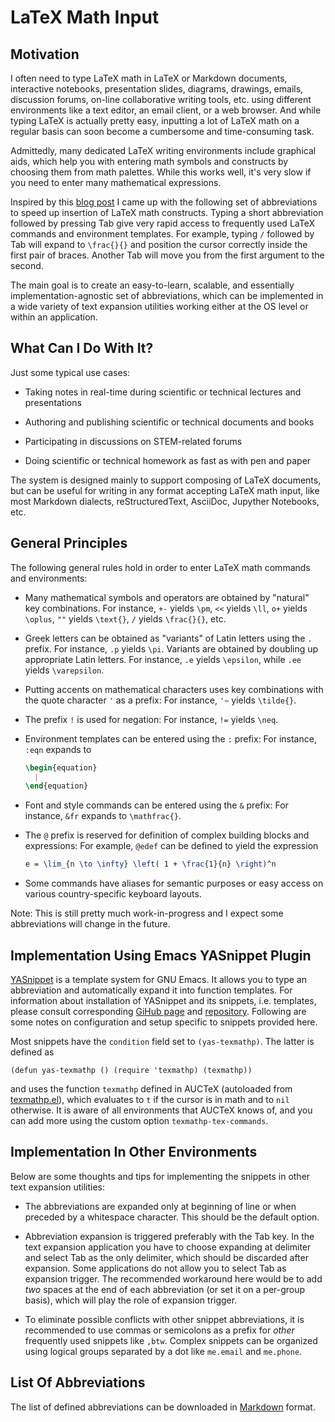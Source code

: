 
# LaTeX Math Input

## Motivation

I often need to type LaTeX math in LaTeX or Markdown documents, interactive notebooks, presentation slides, diagrams, drawings, emails, discussion forums, on-line collaborative writing tools, etc. using different environments like a text editor, an email client, or a web browser. And while typing LaTeX is actually pretty easy, inputting a lot of LaTeX math on a regular basis can soon become a cumbersome and time-consuming task.

Admittedly, many dedicated LaTeX writing environments include graphical aids, which help you with entering math symbols and constructs by choosing them from math palettes. While this works well, it's very slow if you need to enter many mathematical expressions.

Inspired by this [blog post][castel-notes] I came up with the following set of abbreviations to speed up insertion of LaTeX math constructs. Typing a short abbreviation followed by pressing Tab give very rapid access to frequently used LaTeX commands and environment templates. For example, typing `/` followed by Tab will expand to `\frac{}{}` and position the cursor correctly inside the first pair of braces. Another Tab will move you from the first argument to the second.

The main goal is to create an easy-to-learn, scalable, and essentially implementation-agnostic set of abbreviations, which can be implemented in a wide variety of text expansion utilities working either at the OS level or within an application.

## What Can I Do With It?

Just some typical use cases:

- Taking notes in real-time during scientific or technical lectures and presentations

- Authoring and publishing scientific or technical documents and books

- Participating in discussions on STEM-related forums

- Doing scientific or technical homework as fast as with pen and paper

The system is designed mainly to support composing of LaTeX documents, but can be useful for writing in any format accepting LaTeX math input, like most Markdown dialects, reStructuredText, AsciiDoc, Jupyther Notebooks, etc.

## General Principles

The following general rules hold in order to enter LaTeX math commands and environments:

- Many mathematical symbols and operators are obtained by "natural" key combinations. For instance, `+-` yields `\pm`, `<<` yields `\ll`, `o+` yields `\oplus`, `""` yields `\text{}`, `/` yields `\frac{}{}`, etc.

- Greek letters can be obtained as "variants" of Latin letters using the `.` prefix. For instance, `.p` yields `\pi`. Variants are obtained by doubling up appropriate Latin letters. For instance, `.e` yields `\epsilon`, while `.ee` yields `\varepsilon`.

- Putting accents on mathematical characters uses key combinations with the quote character `'` as a prefix: For instance, `'~` yields `\tilde{}`.

- The prefix `!` is used for negation: For instance, `!=` yields `\neq`.

- Environment templates can be entered using the `:` prefix: For instance, `:eqn` expands to

    ```latex
    \begin{equation}
      |
    \end{equation}
    ```

- Font and style commands can be entered using the `&` prefix: For instance, `&fr` expands to `\mathfrac{}`.

- The `@` prefix is reserved for definition of complex building blocks and expressions: For example, `@edef` can be defined to yield the expression

    ```latex
    e = \lim_{n \to \infty} \left( 1 + \frac{1}{n} \right)^n
    ```

- Some commands have aliases for semantic purposes or easy access on various country-specific keyboard layouts.

Note: This is still pretty much work-in-progress and I expect some abbreviations will change in the future.

## Implementation Using Emacs YASnippet Plugin

[YASnippet][yasnippet-github] is a template system for GNU Emacs. It allows you to type an abbreviation and automatically expand it into function templates. For information about installation of YASnippet and its snippets, i.e. templates, please consult corresponding [GiHub page][yasnippet-doc] and [repository][yasnippet-github]. Following are some notes on configuration and setup specific to snippets provided here.

Most snippets have the `condition` field set to `(yas-texmathp)`. The latter is defined as

```elisp
(defun yas-texmathp () (require 'texmathp) (texmathp))
```

and uses the function `texmathp` defined in AUCTeX (autoloaded from [texmathp.el][texmathp]), which evaluates to `t` if the cursor is in math and to `nil` otherwise. It is aware of all environments that AUCTeX knows of, and you can add more using the custom option `texmathp-tex-commands`.

## Implementation In Other Environments

Below are some thoughts and tips for implementing the snippets in other text expansion utilities:

- The abbreviations are expanded only at beginning of line or when preceded by a whitespace character. This should be the default option.

- Abbreviation expansion is triggered preferably with the Tab key. In the text expansion application you have to choose expanding at delimiter and select Tab as the only delimiter, which should be discarded after expansion. Some applications do not allow you to select Tab as expansion trigger. The recommended workaround here would be to add _two_ spaces at the end of each abbreviation (or set it on a per-group basis), which will play the role of expansion trigger.

- To eliminate possible conflicts with other snippet abbreviations, it is recommended to use commas or semicolons as a prefix for _other_ frequently used snippets like `,btw`. Complex snippets can be organized using logical groups separated by a dot like `me.email` and `me.phone`.

## List Of Abbreviations

The list of defined abbreviations can be downloaded in [Markdown][abbr-md] format.

[castel-notes]: https://castel.dev/post/lecture-notes-1/

[yasnippet-github]: https://github.com/joaotavora/yasnippet

[yasnippet-doc]: http://joaotavora.github.io/yasnippet/

[texmathp]: http://git.savannah.gnu.org/cgit/auctex.git/tree/texmathp.el

[abbr-md]: ./abbreviations.md

